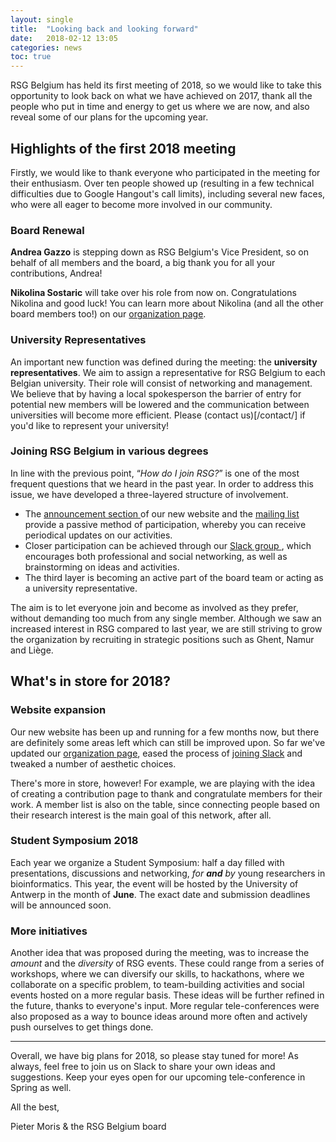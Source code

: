 ```yaml
---
layout: single
title:  "Looking back and looking forward"
date:   2018-02-12 13:05
categories: news
toc: true
---
```


RSG Belgium has held its first meeting of 2018, so we would like to take this opportunity to look back on what we have achieved on 2017, thank all the people who put in time and energy to get us where we are now, and also reveal some of our plans for the upcoming year.

## Highlights of the first 2018 meeting

Firstly, we would like to thank everyone who participated in the meeting for their enthusiasm. Over ten people showed up (resulting in a few technical difficulties due to Google Hangout's call limits), including several new faces, who were all eager to become more involved in our community.

### Board Renewal

**Andrea Gazzo** is stepping down as RSG Belgium's Vice President, so on behalf of all members and the board, a big thank you for all your contributions, Andrea! 

**Nikolina Sostaric** will take over his role from now on. Congratulations Nikolina and good luck! You can learn more about Nikolina (and all the other board members too!) on our [organization page](/organization/).

### University Representatives

An important new function was defined during the meeting: the **university representatives**. We aim to assign a representative for RSG Belgium to each Belgian university. Their role will consist of networking and management. We believe that by having a local spokesperson the barrier of entry for potential new members will be lowered and the communication between universities will become more efficient. Please (contact us)[/contact/] if you'd like to represent your university!

### Joining RSG Belgium in various degrees

In line with the previous point, “_How do I join RSG?_” is one of the most frequent questions that we heard in the past year. In order to address this issue, we have developed a three-layered structure of involvement.

- The [announcement section <i class="far fa-newspaper" aria-hidden="true"></i>](/news/) of our new website and the [mailing list <i class="fas fa-envelope-open" aria-hidden="true"></i>](http://listserver.ua.ac.be/sympa/subscribe/rsg-belgium) provide a passive method of participation, whereby you can receive periodical updates on our activities.
- Closer participation can be achieved through our [Slack group <i class="fab fa-slack" aria-hidden="true"></i>](/slack/), which encourages both professional and social networking, as well as brainstorming on ideas and activities.
- The third layer is becoming an active part of the board team or acting as a university representative.

The aim is to let everyone join and become as involved as they prefer, without demanding too much from any single member. Although we saw an increased interest in RSG compared to last year, we are still striving to grow the organization by recruiting in strategic positions such as Ghent, Namur and Liège.

## What's in store for 2018?

### Website expansion

Our new website has been up and running for a few months now, but there are definitely some areas left which can still be improved upon. So far we've updated our [organization page](/organization/), eased the process of [joining Slack](/slack/) and tweaked a number of aesthetic choices.

There's more in store, however! For example, we are playing with the idea of creating a contribution page to thank and congratulate members for their work. A member list is also on the table, since connecting people based on their research interest is the main goal of this network, after all.

### Student Symposium 2018

Each year we organize a Student Symposium: half a day filled with presentations, discussions and networking, _for **and** by_ young researchers in bioinformatics. This year, the event will be hosted by the University of Antwerp in the month of **June**. The exact date and submission deadlines will be announced soon.

### More initiatives

Another idea that was proposed during the meeting, was to increase the _amount_ and the _diversity_ of RSG events. These could range from a series of workshops, where we can diversify our skills, to hackathons, where we collaborate on a specific problem, to team-building activities and social events hosted on a more regular basis. These ideas will be further refined in the future, thanks to everyone's input. More regular tele-conferences were also proposed as a way to bounce ideas around more often and actively push ourselves to get things done.

---

Overall, we have big plans for 2018, so please stay tuned for more! As always, feel free to join us on Slack to share your own ideas and suggestions. Keep your eyes open for our upcoming tele-conference in Spring as well.

All the best,

Pieter Moris & the RSG Belgium board
